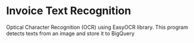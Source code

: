 # Invoice Text Recognition

Optical Character Recognition (OCR) using EasyOCR library. This program detects texts from an image and store it to BigQuery

